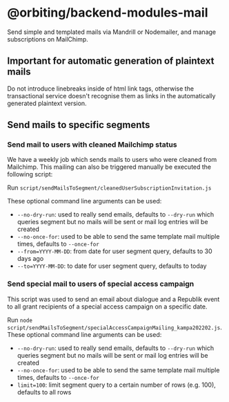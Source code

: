 # @orbiting/backend-modules-mail

Send simple and templated mails via Mandrill or Nodemailer, and manage subscriptions on MailChimp.

## Important for automatic generation of plaintext mails

Do not introduce linebreaks inside of html link tags, otherwise the transactional service doesn't recognise them as links in the automatically generated plaintext version.

## Send mails to specific segments

### Send mail to users with cleaned Mailchimp status

We have a weekly job which sends mails to users who were cleaned from Mailchimp. This mailing can also be triggered manually be executed the following script:

Run `script/sendMailsToSegment/cleanedUserSubscriptionInvitation.js`

These optional command line arguments can be used:

- `--no-dry-run`: used to really send emails, defaults to `--dry-run` which queries segment but no mails will be sent or mail log entries will be created
- `--no-once-for`: used to be able to send the same template mail multiple times, defaults to `--once-for`
- `--from=YYYY-MM-DD`: from date for user segment query, defaults to 30 days ago
- `--to=YYYY-MM-DD`: to date for user segment query, defaults to today

### Send special mail to users of special access campaign

This script was used to send an email about dialogue and a Republik event to all grant recipients of a special access campaign on a specific date.

Run `node script/sendMailsToSegment/specialAccessCampaignMailing_kampa202202.js`.
These optional command line arguments can be used:

- `--no-dry-run`: used to really send emails, defaults to `--dry-run` which queries segment but no mails will be sent or mail log entries will be created
- `--no-once-for`: used to be able to send the same template mail multiple times, defaults to `--once-for`
- `limit=100`: limit segment query to a certain number of rows (e.g. 100), defaults to all rows
